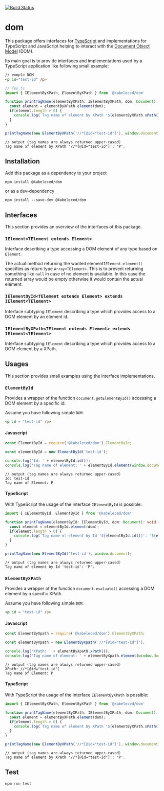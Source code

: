 [![Build Status](https://travis-ci.org/kabeleced77/dom.svg?branch=master)](https://travis-ci.org/kabeleced77/dom)

# dom

This package offers interfaces for [TypeScript](https://www.typescriptlang.org/) and implementations for TypeScript and JavaScript helping to interact with the [Document Object Model](https://www.w3.org/DOM/#what) (DOM).

Its main goal is to provide interfaces and implementations used by a TypeScript application like following small example:
```HTML
// exmple DOM
<p id="test-id" /p>
```
```TypeScript
// foo.ts
import { IElementByXPath, ElementByXPath } from '@kabeleced/dom'

function printTagName(elementByXPath: IElementByXPath, dom: Document): void {
  const element = elementByXPath.element(dom);
  if(element.length > 0) {
    console.log(`Tag name of element by XPath '${elementByXPath.xPath()}': '${element[0].tagName}'.`);
  }
}

printTagName(new ElementByXPath('//*[@id="test-id"]'), window.document);
```
```
// output (tag names are always returned upper-cased)
Tag name of element by XPath '//*[@id="test-id"]': 'P'.
```

## Installation
Add this package as a dependency to your project
```
npm install @kabeleced/dom
```
or as a dev-dependency
```
npm install --save-dev @kabeleced/dom
```

## Interfaces
This section provides an overview of the interfaces of this package.

### `IElement<TElement extends Element>`
Interface describing a type accessing a DOM element of any type based on `Element`.

The actual method returning the wanted element`IElement.element()` specifies as return type `Array<TElement>`. This is to prevent returning something like `null` in case of no element is available. In this case the returned array would be empty otherwise it would contain the actual element. 

### `IElementById<TElement extends Element> extends IElement<TElement>`
Interface subtyping `IElement` describing a type which provides access to a DOM element by an element id.

### `IElementByXPath<TElement extends Element> extends IElement<TElement>`
Interface subtyping `IElement` describing a type which provides access to a DOM element by a XPath.

## Usages
This section provides small examples using the interface implementations.

### `ElementById`
Provides a wrapper of the function `document.getElementById()` accessing a DOM element by a specific id.

Assume you have following simple `DOM`:
```HTML
<p id = "test-id" /p>
```

#### Javascript

```javascript
const ElementById = require('@kabeleced/dom').ElementById;

const elementById = new ElementById('test-id');

console.log('Id: ' + elementById.id());
console.log('Tag name of element: ' + elementById.element(window.document)[0].tagName);
```
```
// output (tag names are always returned upper-cased)
Id: test-id
Tag name of Element: P
```

#### TypeScript

With TypeScript the usage of the interface `IElementById` is possible:
```typescript
import { IElementById, ElementById } from '@kabeleced/dom'

function printTagName(elementById: IElementById, dom: Document): void {
  const element = elementById.element(dom);
  if(element.length > 0) {
    console.log(`Tag name of element by Id '${elementById.id()}': '${element[0].tagName}'.`);
  }
}

printTagName(new ElementById('test-id'), window.document);
```
```
// output (tag names are always returned upper-cased)
Tag name of element by Id 'test-id': 'P'.
```
### `ElementByXPath`
Provides a wrapper of the function `document.evaluate()` accessing a DOM element by a specific XPath.

Assume you have following simple `DOM`:
```HTML
<p id = "test-id" /p>
```

#### Javascript

```javascript
const ElementByXpath = require('@kabeleced/dom').ElementByXPath;

const elementByXpath = new ElementByXpath('//*[@id="test-id"]');

console.log('XPath: ' + elementByXpath.xPath());
console.log('Tag name of element: ' + elementByXpath.element(window.document)[0].tagName);
```
```
// output (tag names are always returned upper-cased)
XPath: //*[@id="test-id"]
Tag name of Element: P
```

#### TypeScript

With TypeScript the usage of the interface `IElementByXPath` is possible:
```typescript
import { IElementByXPath, ElementByXPath } from '@kabeleced/dom'

function printTagName(elementByXPath: IElementByXPath, dom: Document): void {
  const element = elementByXPath.element(dom);
  if(element.length > 0) {
    console.log(`Tag name of element by XPath '${elementByXPath.xPath()}': '${element[0].tagName}'.`);
  }
}

printTagName(new ElementByXPath('//*[@id="test-id"]'), window.document);
```
```
// output (tag names are always returned upper-cased)
Tag name of element by XPath '//*[@id="test-id"]': 'P'.
```
## Test

```sh
npm run test
```
<!--stackedit_data:
eyJoaXN0b3J5IjpbLTEyNjY0MjUzMDAsMjIzNTYyNzczLC0xNT
YzNDEzNDk5XX0=
-->